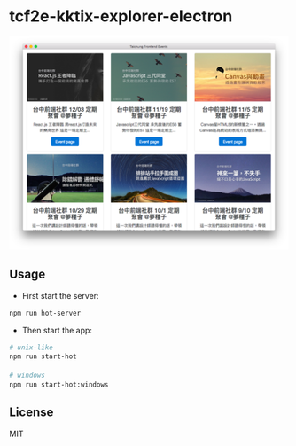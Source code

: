 # tcf2e-kktix-explorer-electron

![](imgs/demo.png)

## Usage

- First start the server:

```sh
npm run hot-server
```

- Then start the app:

```sh
# unix-like
npm run start-hot

# windows
npm run start-hot:windows
```

## License

MIT
